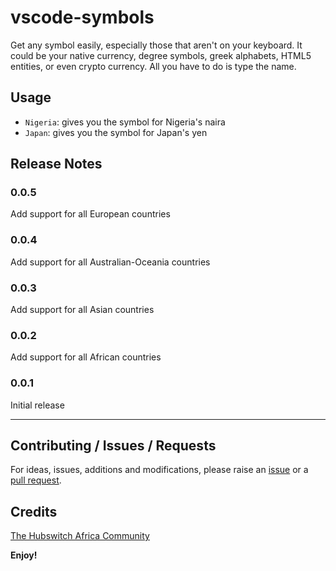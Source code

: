 # vscode-symbols

Get any symbol easily, especially those that aren't on your keyboard. It could be your native currency, degree symbols, greek alphabets, HTML5 entities, or even crypto currency. All you have to do is type the name.

## Usage

* `Nigeria`: gives you the symbol for Nigeria's naira
* `Japan`: gives you the symbol for Japan's yen

## Release Notes

### 0.0.5

Add support for all European countries

### 0.0.4

Add support for all Australian-Oceania countries

### 0.0.3

Add support for all Asian countries

### 0.0.2

Add support for all African countries

### 0.0.1

Initial release

-----------------------------------------------------------------------------------------------------------

## Contributing / Issues / Requests
For ideas, issues, additions and modifications, please raise an [issue](https://github.com/hubswitch-africa/vscode-symbols/issues) or a [pull request](https://github.com/hubswitch-africa/vscode-symbols/pulls).

## Credits
[The Hubswitch Africa Community](https://github.com/hubswitch-africa)

**Enjoy!**
